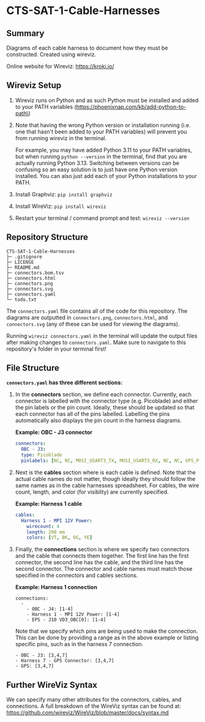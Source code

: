 # CTS-SAT-1-Cable-Harnesses

## Summary

Diagrams of each cable harness to document how they must be constructed. Created using wireviz.

Online website for Wireviz: https://kroki.io/

## Wireviz Setup

1. Wireviz runs on Python and as such Python must be installed and added to your PATH variables (https://phoenixnap.com/kb/add-python-to-path\)

2. Note that having the wrong Python version or installation running (i.e. one that hasn't been added to your PATH variables) will prevent you from running wireviz in the terminal. 

    For example, you may have added Python 3.11 to your PATH variables, but when running ```python --version``` in     the terminal, find that you are actually running Python 3.13. Switching between versions can be confusing so      an easy solution is to just have one Python version installed. You can also just add each of your Python          installations to your PATH.
    
3. Install Graphviz: ```pip install graphviz```

4. Install WireViz: ```pip install wireviz```

5. Restart your terminal / command prompt and test: ```wireviz --version```

## Repository Structure

```
CTS-SAT-1-Cable-Harnesses
├─ .gitignore
├─ LICENSE
├─ README.md
├─ connectors.bom.tsv
├─ connectors.html
├─ connectors.png
├─ connectors.svg
├─ connectors.yaml
└─ todo.txt
```

The ```connectors.yaml``` file contains all of the code for this repository. The diagrams are outputted in ```connectors.png```, ```connectors.html```, and ```connectors.svg``` (any of these can be used for viewing the diagrams). 

Running ```wireviz connectors.yaml``` in the terminal will update the output files after making changes to ```connectors.yaml```. Make sure to navigate to this repository's folder in your terminal first!

## File Structure

**```connectors.yaml``` has three different sections:**

1. In the **connectors** section, we define each connector. Currently, each connector is labelled with the connector type (e.g. Picoblade) and either the pin labels or the pin count. Ideally, these should be updated so that each connector has all of the pins labelled. Labelling the pins automatically also displays the pin count in the harness diagrams.

    **Example: OBC - J3 connector**
    
    ```yaml    
    connectors:
      OBC - J3:
      type: Picoblade
      pinlabels: [NC, NC, MOSI_USART3_TX, MOSI_USART3_RX, NC, NC, GPS_PPS, NC]
    ```

2. Next is the **cables** section where is each cable is defined. Note that the actual cable names do not matter, though ideally they should follow the same names as in the cable harnesses spreadsheet. For cables, the wire count, length, and color (for visiblity) are currently specified.

    **Example: Harness 1 cable**
    
    ```yaml
    cables:
      Harness 1 - MPI 12V Power:
        wirecount: 4
        length: 200 mm
        colors: [VT, BK, OG, YE]
    ```

3. Finally, the **connections** section is where we specify two connectors and the cable that connects them together. The first line has the first connector, the second line has the cable, and the third line has the second connector. The connector and cable names must match those specified in the connectors and cables sections.

    **Example: Harness 1 connection**
    
    ```
    connections:
      -
        - OBC - J4: [1-4]
        - Harness 1 - MPI 12V Power: [1-4]
        - EPS - J10 VD3_OBC[0]: [1-4]
    ```
    
    Note that we specify which pins are being used to make the connection. This can be done by providing a range      as in the above example or listing specific pins, such as in the harness 7 connection.
    
    ```
    - OBC - J3: [3,4,7]
    - Harness 7 - GPS Connector: [3,4,7]
    - GPS: [3,4,7]
    ```

## Further WireViz Syntax

We can specify many other attributes for the connectors, cables, and connections. A full breakdown of the WireViz syntax can be found at: https://github.com/wireviz/WireViz/blob/master/docs/syntax.md